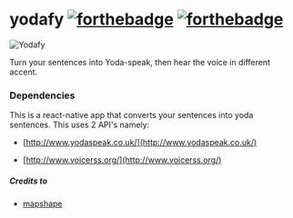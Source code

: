# yodafy [![forthebadge](http://forthebadge.com/images/badges/60-percent-of-the-time-works-every-time.svg)](http://forthebadge.com) [![forthebadge](http://forthebadge.com/images/badges/check-it-out.svg)](http://forthebadge.com)

![Yodafy](https://cdn.meme.am/instances/500x/76519330/yoda-turn-your-sentences-to-yoda-speak-i-will.jpg)

Turn your sentences into Yoda-speak, then hear the voice in different accent.

### Dependencies
This is a react-native app that converts your sentences into yoda sentences.
This uses 2 API's namely:

- [http://www.yodaspeak.co.uk/](http://www.yodaspeak.co.uk/)

- [http://www.voicerss.org/](http://www.voicerss.org/)


##### Credits to
- [mapshape](http://www.mapshape.com/)
